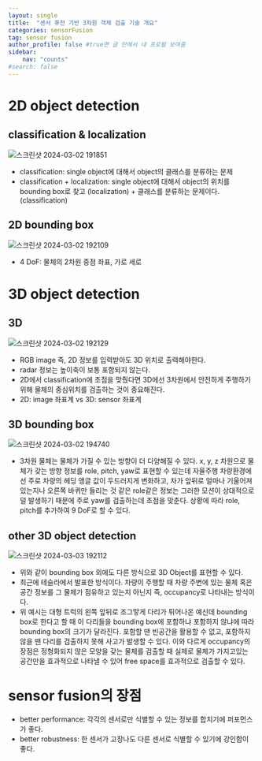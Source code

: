 ```yaml
---
layout: single
title:  "센서 퓨전 기반 3차원 객체 검출 기술 개요"
categories: sensorFusion
tag: sensor fusion
author_profile: false #true면 글 안에서 내 프로필 보여줌
sidebar:
    nav: "counts"
#search: false
---
```


# 2D object detection

## classification & localization

![스크린샷 2024-03-02 191851](https://github.com/jwjungwoo/jwjungwoo.github.io/assets/140131247/d79806fd-1824-4a44-bb53-034762fb28cd)   
* classification: single object에 대해서 object의 클래스를 분류하는 문제   
* classification + localization: single object에 대해서 object의 위치를 bounding box로 찾고 (localization) + 
클래스를 분류하는 문제이다. (classification)   

## 2D bounding box

![스크린샷 2024-03-02 192109](https://github.com/jwjungwoo/jwjungwoo.github.io/assets/140131247/4ab249b9-1e90-46c1-b751-e44f557e3961)   
* 4 DoF: 물체의 2차원 중점 좌표, 가로 세로   

# 3D object detection

## 3D

![스크린샷 2024-03-02 192129](https://github.com/jwjungwoo/jwjungwoo.github.io/assets/140131247/5d66db2f-dc09-45a8-b1c9-28a562f30141)   
* RGB image 즉, 2D 정보를 입력받아도 3D 위치로 출력해야한다.   
* radar 정보는 높이축이 보통 포함되지 않는다.   
* 2D에서 classification에 초점을 맞췄다면 3D에선 3차원에서 안전하게 주행하기 위해 물체의 중심위치를 검출하는 것이 중요해진다.   
* 2D: image 좌표계 vs 3D: sensor 좌표계   

## 3D bounding box

![스크린샷 2024-03-02 194740](https://github.com/jwjungwoo/jwjungwoo.github.io/assets/140131247/9ead2785-2a30-4356-b5d6-d5f5fd39db0c)   
* 3차원 물체는 물체가 가질 수 있는 방향이 더 다양해질 수 있다. x, y, z 차원으로 물체가 갖는 방향 정보를 role, pitch, yaw로 표현할 수 있는데 
자율주행 차량환경에선 주로 차량의 헤딩 앵글 값이 두드러지게 변화하고, 차가 앞뒤로 얼마나 기울어져 있는지나 오른쪽 바퀴만 들리는 것 같은 
role같은 정보는 그러한 모션이 상대적으로 덜 발생하기 때문에 주로 yaw를 검출하는데 초점을 맞춘다. 상황에 따라 role, pitch를 추가하여 9 DoF로 
할 수 있다.   

## other 3D object detection

![스크린샷 2024-03-03 192112](https://github.com/jwjungwoo/jwjungwoo.github.io/assets/140131247/7245b291-fc29-467a-81b5-1ed5e244ab7d)   
* 위와 같이 bounding box 외에도 다른 방식으로 3D Object를 표현할 수 있다.   
* 최근에 테슬라에서 발표한 방식이다. 차량이 주행할 때 차량 주변에 있는 물체 혹은 공간 정보를 그 물체가 
점유하고 있는지 아닌지 즉, occupancy로 나타내는 방식이다.   
* 위 예시는 대형 트럭의 왼쪽 앞뒤로 조그맣게 다리가 튀어나온 예신데 bounding box로 한다고 할 때 이 다리들을 bounding box에 포함하냐 
포함하지 않냐에 따라 bounding box의 크기가 달라진다. 포함할 땐 빈공간을 활용할 수 없고, 포함하지 않을 땐 다리를 검출하지 못해 사고가 발생할 
수 있다. 이와 다르게 occupancy의 장점은 정형화되지 않은 모양을 갖는 물체를 검출할 때 실제로 물체가 가지고있는 공간만을 
효과적으로 나타낼 수 있어 free space를 효과적으로 검출할 수 있다.   

# sensor fusion의 장점

* better performance: 각각의 센서로만 식별할 수 있는 정보를 합치기에 퍼포먼스가 좋다.   
* better robustness: 한 센서가 고장나도 다른 센서로 식별할 수 있기에 강인함이 좋다.   
